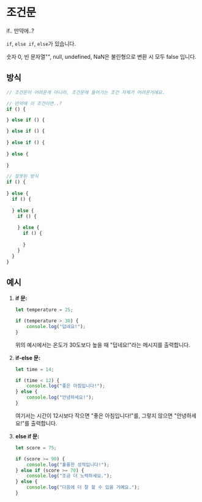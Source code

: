 # 조건문

if.. 만약에..?

`if`, `else if`, `else`가 있습니다.

숫자 0, 빈 문자열"", null, undefined, NaN은 불린형으로 변환 시 모두 false 입니다.

## 방식
```js
// 조건문이 어려운게 아니라, 조건문에 들어가는 조건 자체가 어려운거에요.

// 만약에 이 조건이면..?
if () {

} else if () {

} else if () {
  
} else if () {
  
} else {
  
}

// 잘못된 방식
if () {
  
} else {
  if () {
    
  } else {
    if () {
      
    } else {
      if () {
        
      }
    }
  }
}
```

## 예시
1. **if 문:**
   ```javascript
   let temperature = 25;

   if (temperature > 30) {
       console.log("덥네요!");
   }
   ```

   위의 예시에서는 온도가 30도보다 높을 때 "덥네요!"라는 메시지를 출력합니다.

2. **if-else 문:**
   ```javascript
   let time = 14;

   if (time < 12) {
       console.log("좋은 아침입니다!");
   } else {
       console.log("안녕하세요!");
   }
   ```

   여기서는 시간이 12시보다 작으면 "좋은 아침입니다!"를, 그렇지 않으면 "안녕하세요!"를 출력합니다.

3. **else if 문:**
   ```javascript
   let score = 75;

   if (score >= 90) {
       console.log("훌륭한 성적입니다!");
   } else if (score >= 70) {
       console.log("조금 더 노력하세요.");
   } else {
       console.log("다음에 더 잘 할 수 있을 거예요.");
   }
   ```

